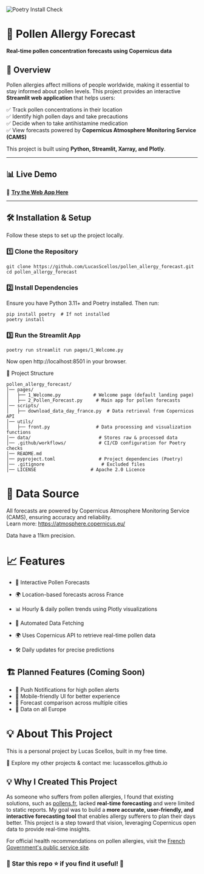 ![Poetry Install Check](https://github.com/LucasScellos/pollen_allergy_forecast/actions/workflows/poetry-install-check.yml/badge.svg)

# 🌿 Pollen Allergy Forecast  
**Real-time pollen concentration forecasts using Copernicus data**  

## 🚀 Overview  
Pollen allergies affect millions of people worldwide, making it essential to stay informed about pollen levels. This project provides an interactive **Streamlit web application** that helps users:  

✅ Track pollen concentrations in their location  
✅ Identify high pollen days and take precautions  
✅ Decide when to take antihistamine medication  
✅ View forecasts powered by **Copernicus Atmosphere Monitoring Service (CAMS)**  

This project is built using **Python, Streamlit, Xarray, and Plotly**.

---

## 📊 **Live Demo**  
🔗 **[Try the Web App Here](https://pollen-forecast.streamlit.app/)**

---

## 🛠️ **Installation & Setup**  
Follow these steps to set up the project locally.  

### 1️⃣ **Clone the Repository**  
```
git clone https://github.com/LucasScellos/pollen_allergy_forecast.git
cd pollen_allergy_forecast
```
### 2️⃣ Install Dependencies
Ensure you have Python 3.11+ and Poetry installed. Then run:

```
pip install poetry  # If not installed
poetry install
```
### 3️⃣ Run the Streamlit App
```
poetry run streamlit run pages/1_Welcome.py
```
Now open http://localhost:8501 in your browser.

📂 Project Structure
```
pollen_allergy_forecast/
│── pages/
│   ├── 1_Welcome.py            # Welcome page (default landing page)
│   ├── 2_Pollen_Forecast.py     # Main app for pollen forecasts
│── scripts/
│   ├── download_data_day_france.py  # Data retrieval from Copernicus API
│── utils/
│   ├── front.py                 # Data processing and visualization functions
│── data/                         # Stores raw & processed data
│── .github/workflows/            # CI/CD configuration for Poetry checks
│── README.md
│── pyproject.toml                # Project dependencies (Poetry)
│── .gitignore                     # Excluded files
│── LICENSE                    # Apache 2.0 Licence
```

# 📡 Data Source
All forecasts are powered by Copernicus Atmosphere Monitoring Service (CAMS), ensuring accuracy and reliability.  
Learn more: https://atmosphere.copernicus.eu/

Data have a 11km precision.

# 📈 Features
- 🎯 Interactive Pollen Forecasts
- 🌍 Location-based forecasts across France 
- 📊 Hourly & daily pollen trends using Plotly visualizations
- 🔄 Automated Data Fetching
- 🌍 Uses Copernicus API to retrieve real-time pollen data

- 🛠 Daily updates for precise predictions

## 🏗 Planned Features (Coming Soon)
- 🔹 Push Notifications for high pollen alerts
- 🔹 Mobile-friendly UI for better experience
- 🔹 Forecast comparison across multiple cities
- 🔹 Data on all Europe 


# 💡 About This Project
This is a personal project by Lucas Scellos, built in my free time.

🔗 Explore my other projects & contact me: lucasscellos.github.io

## 💡 **Why I Created This Project**  
As someone who suffers from pollen allergies, I found that existing solutions, such as [pollens.fr](https://www.pollens.fr/), lacked **real-time forecasting** and were limited to static reports. My goal was to build a **more accurate, user-friendly, and interactive forecasting tool** that enables allergy sufferers to plan their days better. This project is a step toward that vision, leveraging Copernicus open data to provide real-time insights.

For official health recommendations on pollen allergies, visit the [French Government's public service site](https://www.service-public.fr/particuliers/actualites/A14071).


### 📌 Star this repo ⭐ if you find it useful! 🚀